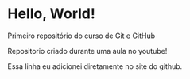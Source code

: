 # Hello, World!

Primeiro repositório do curso de Git e GitHub

Repositorio criado durante uma aula no youtube!

Essa linha eu adicionei diretamente no site do github.

